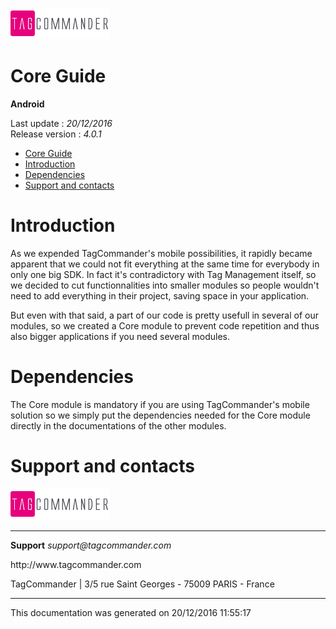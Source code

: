 
<html>
<body>
<p><img alt="alt tag" src="../res/logo.png" /></p>
<h1 id="core-guide">Core Guide</h1>
<p><strong>Android</strong></p>
<p>Last update : <em>20/12/2016</em><br />
Release version : <em>4.0.1</em></p>
<p><div id="end_first_page" /></p>

<div class="toc">
<ul>
<li><a href="#core-guide">Core Guide</a></li>
<li><a href="#introduction">Introduction</a></li>
<li><a href="#dependencies">Dependencies</a></li>
<li><a href="#support-and-contacts">Support and contacts</a></li>
</ul>
</div>
<h1 id="introduction">Introduction</h1>
<p>As we expended TagCommander's mobile possibilities, it rapidly became apparent that we could not fit everything at the same time for everybody in only one big SDK. In fact it's contradictory with Tag Management itself, so we decided to cut functionnalities into smaller modules so people wouldn't need to add everything in their project, saving space in your application.</p>
<p>But even with that said, a part of our code is pretty usefull in several of our modules, so we created a Core module to prevent code repetition and thus also bigger applications if you need several modules.</p>
<h1 id="dependencies">Dependencies</h1>
<p>The Core module is mandatory if you are using TagCommander's mobile solution so we simply put the dependencies needed for the Core module directly in the documentations of the other modules.</p>
<h1 id="support-and-contacts">Support and contacts</h1>
<p><img alt="alt tag" src="../res/logo.png" /></p>
<hr />
<p><strong>Support</strong>
<em>support@tagcommander.com</em></p>
<p>http://www.tagcommander.com</p>
<p>TagCommander | 3/5 rue Saint Georges - 75009 PARIS - France</p>
<hr />
<p>This documentation was generated on 20/12/2016 11:55:17</p>
</body>
</html>